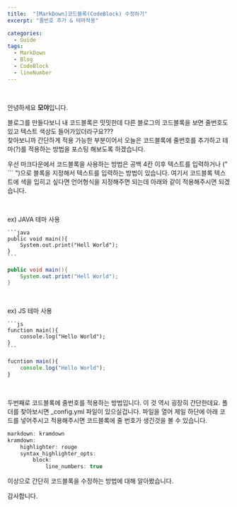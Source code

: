 ```yaml
---
title:  "[MarkDown]코드블록(CodeBlock) 수정하기"
excerpt: "줄번호 추가 & 테마적용"

categories:
  - Guide
tags: 
  - MarkDown 
  - Blog
  - CodeBlock
  - lineNumber
---
```


<br/>

안녕하세요 **모야**입니다.

블로그를 만들다보니 내 코드블록은 밋밋한데 다른 블로그의 코드블록을 보면 줄번호도 있고 텍스트 색상도
들어가있더라구요???<br/>
찾아보니까 간단하게 적용 가능한 부분이어서 오늘은 코드블록에 줄번호를 추가하고 테마(?)를 적용하는
방법을 포스팅 해보도록 하겠습니다.


우선 마크다운에서 코드블록을 사용하는 방법은 공백 4칸 이후 텍스트를 입력하거나 (" ``` ")으로 블록을 지정해서 텍스트를 입력하는 방법이 있습니다.
여기서 코드블록 텍스트에 색을 입히고 싶다면 언어형식을 지정해주면 되는데 아래와 같이 적용해주시면 되겠습니다.

<br/>

ex) JAVA 테마 사용

    ```java
    public void main(){
        System.out.print("Hell World");
    }
    ```

```java
public void main(){
    System.out.print("Hell World");
}
```

<br/>

ex) JS 테마 사용

    ```js
    function main(){
        console.log("Hello World");
    }
    ```

```js
fucntion main(){
    console.log("Hello World");
}
```

<br/>

두번째로 코드블록에 줄번호를 적용하는 방법입니다. 이 것 역시 굉장히 간단한데요.
폴더를 찾아보시면 _config.yml 파일이 있으실겁니다. 파일을 열어 제일 하단에 아래 코드를 넣어주시고
적용해주시면 코드블록에 줄 번호가 생긴것을 볼 수 있습니다.


```java
markdown: kramdown
kramdown:
    highlighter: rouge
    syntax_highlighter_opts:
        block:
            line_numbers: true
```


이상으로 간단히 코드블록을 수정하는 방법에 대해 알아봤습니다.


감사합니다.